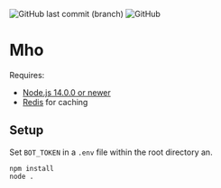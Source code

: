 ![GitHub last commit (branch)](https://img.shields.io/github/last-commit/matt8100/Mho/staging)
![GitHub](https://img.shields.io/github/license/matt8100/Mho)

# Mho

Requires:
- [Node.js 14.0.0 or newer](https://nodejs.org/en/)
- [Redis](https://redis.io/) for caching

## Setup

Set `BOT_TOKEN` in a `.env` file within the root directory an.

```
npm install
node .
```
